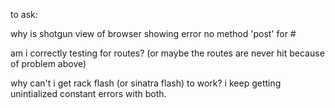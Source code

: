 to ask:


why is shotgun view of browser showing error no method 'post' for #

am i correctly testing for routes? (or maybe the routes are never hit because of problem above)

why can't i get rack flash (or sinatra flash) to work? i keep getting unintialized constant errors with both.
